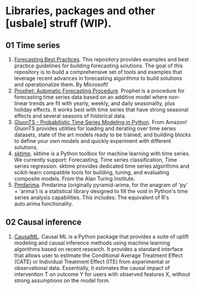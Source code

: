 # Libraries, packages and other [usbale] struff (WIP).

## 01 Time series

1. [Forecasting Best Practices](https://github.com/microsoft/forecasting). This repository provides examples and best practice guidelines for building forecasting solutions. The goal of this repository is to build a comprehensive set of tools and examples that leverage recent advances in forecasting algorithms to build solutions and operationalize them. By Microsoft!
2. [Prophet: Automatic Forecasting Procedure](https://github.com/facebook/prophet). Prophet is a procedure for forecasting time series data based on an additive model where non-linear trends are fit with yearly, weekly, and daily seasonality, plus holiday effects. It works best with time series that have strong seasonal effects and several seasons of historical data.
3. [GluonTS - Probabilistic Time Series Modeling in Python](https://github.com/awslabs/gluon-ts). From Amazon! GluonTS provides utilities for loading and iterating over time series datasets, state of the art models ready to be trained, and building blocks to define your own models and quickly experiment with different solutions.
4. [sktime](https://github.com/alan-turing-institute/sktime). sktime is a Python toolbox for machine learning with time series. We currently support: Forecasting, Time series classification, Time series regression. sktime provides dedicated time series algorithms and scikit-learn compatible tools for building, tuning, and evaluating composite models. From the Alan Turing Institute.
5. [Pmdarima](https://github.com/alkaline-ml/pmdarima). Pmdarima (originally pyramid-arima, for the anagram of 'py' + 'arima') is a statistical library designed to fill the void in Python's time series analysis capabilities. This includes: The equivalent of R's auto.arima functionality.

## 02 Causal inference

1. [CausalML](https://github.com/uber/causalml). Causal ML is a Python package that provides a suite of uplift modeling and causal inference methods using machine learning algorithms based on recent research. It provides a standard interface that allows user to estimate the Conditional Average Treatment Effect (CATE) or Individual Treatment Effect (ITE) from experimental or observational data. Essentially, it estimates the causal impact of intervention T on outcome Y for users with observed features X, without strong assumptions on the model form.
